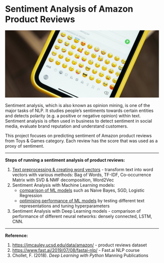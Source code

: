 # Sentiment Analysis of Amazon Product Reviews

![sentiment analysis](img/sentiment_emoji.jpg)

Sentiment analysis, which is also known as opinion mining, is one of the major tasks of NLP. It studies people’s sentiments towards certain entities and detects polarity (e.g. a positive or negative opinion) within text. Sentiment analysis is often used in business to detect sentiment in social media, evaluate brand reputation and understand customers.

This project focuses on predicting sentiment of Amazon product reviews from Toys & Games category. Each review has the score that was used as a proxy of sentiment.

------

**Steps of running a sentiment analysis of product reviews:**

1. [Text preprocessing & creating word vectors](https://github.com/klaudia-nazarko/nlp-sentiment-analysis/blob/main/nlp_text_preprocessing.ipynb) - transform text into word vectors with various methods: Bag of Words, TF-IDF, Co-occurrence Matrix with SVD & NMF decomposition, Word2Vec
2. Sentiment Analysis with Machine Learning models:
   - [comparison of ML models](https://github.com/klaudia-nazarko/nlp-sentiment-analysis/blob/main/sentiment_analysis_1_ml_models.ipynb) such as Naive Bayes, SGD, Logistic Regression
   - [optimising performance of ML models](https://github.com/klaudia-nazarko/nlp-sentiment-analysis/blob/main/sentiment_analysis_2_ml_optimisation.ipynb) by testing different text representations and tuning hyperparameters
3. Sentiment Analysis with Deep Learning models - comparison of performance of different neural networks: densely connected, LSTM, CNN.

------

**Reference:**

1. https://jmcauley.ucsd.edu/data/amazon/ - product reviews dataset
2. https://www.fast.ai/2019/07/08/fastai-nlp/ - Fast.ai NLP course
3. Chollet, F. (2018). *Deep Learning with Python* Manning Publications